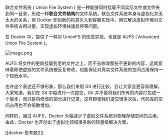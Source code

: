 联合文件系统 ( Union File System ) 是一种能够同时挂载不同实际文件或文件夹到同一目录，形成一种**联合文件结构**的文件系统。联合文件系统本身与虚拟化并无太大的关系，但 Docker 却创新的将其引入到容器实现中，用它解决虚拟环境对文件系统占用过量，实现虚拟环境快速启停等问题。



在 Docker 中，提供了一种对 UnionFS 的改进实现，也就是 AUFS ( Advanced Union File System )。

![image.png](https://upload-images.jianshu.io/upload_images/5531021-799680ec3c3badce.png?imageMogr2/auto-orient/strip%7CimageView2/2/w/1240)


AUFS 将文件的更新挂载到老的文件之上，而不去修改那些不更新的内容，这就意味着即使虚拟的文件系统被反复修改，也能保证对真实文件系统的空间占用保持一个较低水平。

也许这个表述还不够形象，那么我们来用 Git 进行比较，会让大家会更容易理解。大家知道，我们在 Git 中每进行一次提交，Git 并不是将我们所有的内容打包成一个版本，而只是将修改的部分进行记录，这样即使我们提交很多次后，代码库的空间占用也不会倍数增加。

同样的，通过 AUFS，Docker 大幅减少了虚拟文件系统对物理存储空间的占用。由此，Docker 也开创出了虚拟化领域很多新的轻量级解决方案。


[[docker-思考题2]]